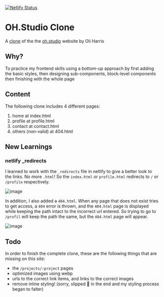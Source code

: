 [![Netlify Status](https://api.netlify.com/api/v1/badges/19d379cc-d0f4-4765-9d26-95cc94e3efcc/deploy-status)](https://app.netlify.com/sites/ohstudioclone/deploys)
# OH.Studio Clone
A [clone](ohstudioclone.netlify.app) of the the [oh.studio](https://oh.studio/) website by Oli Harris

## Why?
To practice my frontend skills using a bottom-up approach by first adding the basic styles, then designing sub-components, block-level components then finishing with the whole page

## Content
The following clone includes 4 different pages:
1. home at index.html
2. profile at profile.html
3. contact at contact.html
4. others (non-valid) at 404.html

## New Learnings
### netlify _redirects
I learned to work with the `_redirects` file in netlify to give a better look to the links. No more `.html`! So the `index.html` or `profile.html` redirects to `/` or `/profile` respectively. 

![image](https://github.com/yilverdeja/oh-studio-clone/assets/29952939/4eba364e-817e-4b18-8e42-47d1f6839e6a)

In addition, I also added a `404.html`. When any page that does not exist tries to get access, a `404` error is thrown, and the `404.html` page is displayed while keeping the path intact to the incorrect url entered. So trying to go to `/profil` will keep the path the same, but the `404.html` page will appear.

![image](https://github.com/yilverdeja/oh-studio-clone/assets/29952939/6bc7b590-61c6-475f-849d-b19d646383ea)


## Todo
In order to finish the complete clone, these are the following things that are missing on this site:
* the `/projects/:project` pages
* optimized images using webp
* urls to the correct link items, and links to the correct images
* remove inline styling! (sorry, slipped 🍌 in the end and my styling process began to falter)
